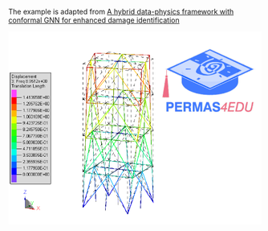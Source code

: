 The example is adapted from [A hybrid data-physics framework with conformal GNN for enhanced damage identification](https://doi.org/10.1016/j.aei.2025.103718)

![Torsion](torsion.gif)
